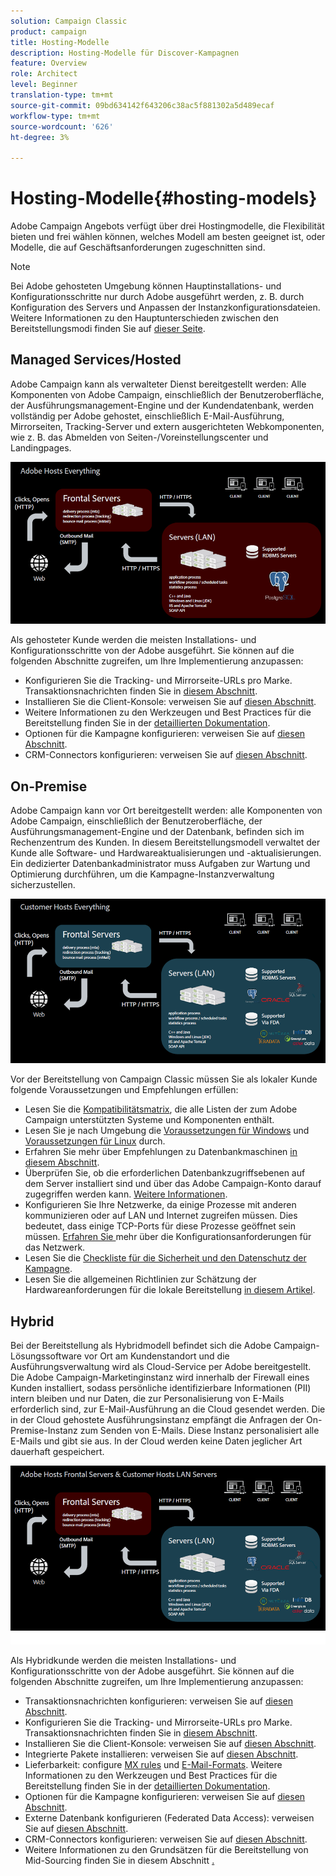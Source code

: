 ```yaml
---
solution: Campaign Classic
product: campaign
title: Hosting-Modelle
description: Hosting-Modelle für Discover-Kampagnen
feature: Overview
role: Architect
level: Beginner
translation-type: tm+mt
source-git-commit: 09bd634142f643206c38ac5f881302a5d489ecaf
workflow-type: tm+mt
source-wordcount: '626'
ht-degree: 3%

---
```



# Hosting-Modelle{#hosting-models}

Adobe Campaign Angebots verfügt über drei Hostingmodelle, die Flexibilität bieten und frei wählen können, welches Modell am besten geeignet ist, oder Modelle, die auf Geschäftsanforderungen zugeschnitten sind.

>[!NOTE]
>
>Bei Adobe gehosteten Umgebung können Hauptinstallations- und Konfigurationsschritte nur durch Adobe ausgeführt werden, z. B. durch Konfiguration des Servers und Anpassen der Instanzkonfigurationsdateien. Weitere Informationen zu den Hauptunterschieden zwischen den Bereitstellungsmodi finden Sie auf [dieser Seite](../../installation/using/capability-matrix.md).

## Managed Services/Hosted

Adobe Campaign kann als verwalteter Dienst bereitgestellt werden: Alle Komponenten von Adobe Campaign, einschließlich der Benutzeroberfläche, der Ausführungsmanagement-Engine und der Kundendatenbank, werden vollständig per Adobe gehostet, einschließlich E-Mail-Ausführung, Mirrorseiten, Tracking-Server und extern ausgerichteten Webkomponenten, wie z. B. das Abmelden von Seiten-/Voreinstellungscenter und Landingpages.

![](assets/deployment_hosted.png)

Als gehosteter Kunde werden die meisten Installations- und Konfigurationsschritte von der Adobe ausgeführt. Sie können auf die folgenden Abschnitte zugreifen, um Ihre Implementierung anzupassen:

* Konfigurieren Sie die Tracking- und Mirrorseite-URLs pro Marke. Transaktionsnachrichten finden Sie in [diesem Abschnitt](../../message-center/using/configuring-multibranding.md).
* Installieren Sie die Client-Konsole: verweisen Sie auf [diesen Abschnitt](../../installation/using/installing-the-client-console.md).
* Weitere Informationen zu den Werkzeugen und Best Practices für die Bereitstellung finden Sie in der [detaillierten Dokumentation](../../delivery/using/about-deliverability.md).
* Optionen für die Kampagne konfigurieren: verweisen Sie auf [diesen Abschnitt](../../installation/using/configuring-campaign-options.md).
* CRM-Connectors konfigurieren: verweisen Sie auf [diesen Abschnitt](../../platform/using/crm-connectors.md).

## On-Premise

Adobe Campaign kann vor Ort bereitgestellt werden: alle Komponenten von Adobe Campaign, einschließlich der Benutzeroberfläche, der Ausführungsmanagement-Engine und der Datenbank, befinden sich im Rechenzentrum des Kunden. In diesem Bereitstellungsmodell verwaltet der Kunde alle Software- und Hardwareaktualisierungen und -aktualisierungen. Ein dedizierter Datenbankadministrator muss Aufgaben zur Wartung und Optimierung durchführen, um die Kampagne-Instanzverwaltung sicherzustellen.

![](assets/deployment_onpremise.png)

Vor der Bereitstellung von Campaign Classic müssen Sie als lokaler Kunde folgende Voraussetzungen und Empfehlungen erfüllen:

* Lesen Sie die [Kompatibilitätsmatrix](../../rn/using/compatibility-matrix.md), die alle Listen der zum Adobe Campaign unterstützten Systeme und Komponenten enthält.
* Lesen Sie je nach Umgebung die [Voraussetzungen für Windows](../../installation/using/prerequisites-of-campaign-installation-in-windows.md) und [Voraussetzungen für Linux](../../installation/using/prerequisites-of-campaign-installation-in-linux.md) durch.
* Erfahren Sie mehr über Empfehlungen zu Datenbankmaschinen [in diesem Abschnitt](../../installation/using/database.md).
* Überprüfen Sie, ob die erforderlichen Datenbankzugriffsebenen auf dem Server installiert sind und über das Adobe Campaign-Konto darauf zugegriffen werden kann. [Weitere Informationen](../../installation/using/application-server.md).
* Konfigurieren Sie Ihre Netzwerke, da einige Prozesse mit anderen kommunizieren oder auf LAN und Internet zugreifen müssen. Dies bedeutet, dass einige TCP-Ports für diese Prozesse geöffnet sein müssen. [Erfahren Sie ](../../installation/using/network-configuration.md) mehr über die Konfigurationsanforderungen für das Netzwerk.
* Lesen Sie die [Checkliste für die Sicherheit und den Datenschutz der Kampagne](https://helpx.adobe.com/de/campaign/kb/acc-security.html).
* Lesen Sie die allgemeinen Richtlinien zur Schätzung der Hardwareanforderungen für die lokale Bereitstellung [in diesem Artikel](https://helpx.adobe.com/de/campaign/kb/hardware-sizing-guide.html).

## Hybrid

Bei der Bereitstellung als Hybridmodell befindet sich die Adobe Campaign-Lösungssoftware vor Ort am Kundenstandort und die Ausführungsverwaltung wird als Cloud-Service per Adobe bereitgestellt. Die Adobe Campaign-Marketinginstanz wird innerhalb der Firewall eines Kunden installiert, sodass persönliche identifizierbare Informationen (PII) intern bleiben und nur Daten, die zur Personalisierung von E-Mails erforderlich sind, zur E-Mail-Ausführung an die Cloud gesendet werden. Die in der Cloud gehostete Ausführungsinstanz empfängt die Anfragen der On-Premise-Instanz zum Senden von E-Mails. Diese Instanz personalisiert alle E-Mails und gibt sie aus. In der Cloud werden keine Daten jeglicher Art dauerhaft gespeichert.

![](assets/deployment_hybrid.png)

Als Hybridkunde werden die meisten Installations- und Konfigurationsschritte von der Adobe ausgeführt. Sie können auf die folgenden Abschnitte zugreifen, um Ihre Implementierung anzupassen:

* Transaktionsnachrichten konfigurieren: verweisen Sie auf [diesen Abschnitt](../../message-center/using/transactional-messaging-architecture.md).
* Konfigurieren Sie die Tracking- und Mirrorseite-URLs pro Marke. Transaktionsnachrichten finden Sie in [diesem Abschnitt](../../message-center/using/configuring-multibranding.md).
* Installieren Sie die Client-Konsole: verweisen Sie auf [diesen Abschnitt](../../installation/using/installing-the-client-console.md).
* Integrierte Pakete installieren: verweisen Sie auf [diesen Abschnitt](../../installation/using/installing-campaign-standard-packages.md).
* Lieferbarkeit: configure [MX rules](../../installation/using/email-deliverability.md#mx-configuration) und [E-Mail-Formats](../../installation/using/email-deliverability.md#managing-email-formats). Weitere Informationen zu den Werkzeugen und Best Practices für die Bereitstellung finden Sie in der [detaillierten Dokumentation](../../delivery/using/about-deliverability.md).
* Optionen für die Kampagne konfigurieren: verweisen Sie auf [diesen Abschnitt](../../installation/using/configuring-campaign-options.md).
* Externe Datenbank konfigurieren (Federated Data Access): verweisen Sie auf [diesen Abschnitt](../../installation/using/about-fda.md).
* CRM-Connectors konfigurieren: verweisen Sie auf [diesen Abschnitt](../../platform/using/crm-connectors.md).
* Weitere Informationen zu den Grundsätzen für die Bereitstellung von Mid-Sourcing finden Sie in diesem Abschnitt [.](../../installation/using/mid-sourcing-deployment.md)
